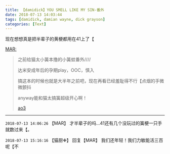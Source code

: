 ```yaml
---
title: 【damidick】YOU SMELL LIKE MY SIN-番外
date: 2018-07-13 14:03:44
tags: [damidick, damian wayne, dick grayson]
categories: [Text]
---
```


<p>现在想想真是把半辈子的黄梗都用在41上了【</p> 
<p reblogfrom="reblogfrom"  ><a target="_blank" href="http://tundra1.lofter.com/post/20bfd7_eebb1746"  >MAR:</a></p> 
<blockquote> 
 <p>之前给猫太小簧本撸的小簧蚊番外////</p> 
 <p>达米安成年后的孕期play，OOC，慎入</p> 
 <p>搞这本的时候也就是大半年之前吧，现在再看已经羞耻得不行【点烟的手微微颤抖</p> 
 <p>anyway能和猫太搞簧超级开心啊！</p> 
 <p><a target="_blank" rel="nofollow" href="https://archiveofourown.org/works/15275577"  >ao3</a></p> 
</blockquote>

---

`2018-07-13 14:06:26` 【MAR】 才半辈子的吗...41还有几个没玩过的簧梗一只手就数过来【。

`2018-07-13 15:16:16` 【猫厨✙】 回复【MAR】 我们还年轻！我们力敏能活三百呢【不
